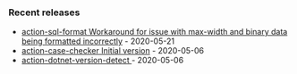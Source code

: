 <!-- ### Hi there 👋 -->

### Recent releases
<!-- recent_releases starts -->
* [action-sql-format Workaround for issue with max-width and binary data being formatted incorrectly](https://github.com/credfeto/action-sql-format/releases/tag/v1.1) - 2020-05-21
* [action-case-checker Initial version](https://github.com/credfeto/action-case-checker/releases/tag/v1.0) - 2020-05-06
* [action-dotnet-version-detect ](https://github.com/credfeto/action-dotnet-version-detect/releases/tag/v1.0) - 2020-05-06
<!-- recent_releases ends -->


<!--
**credfeto/credfeto** is a ✨ _special_ ✨ repository because its `README.md` (this file) appears on your GitHub profile.

Here are some ideas to get you started:

- 🔭 I’m currently working on ...
- 🌱 I’m currently learning ...
- 👯 I’m looking to collaborate on ...
- 🤔 I’m looking for help with ...
- 💬 Ask me about ...
- 📫 How to reach me: ...
- 😄 Pronouns: ...
- ⚡ Fun fact: ...
-->
